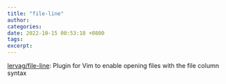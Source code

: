 ```yaml
---
title: "file-line"
author: 
categories: 
date: 2022-10-15 00:53:18 +0800
tags: 
excerpt: 
---
```





[lervag/file-line](https://github.com/lervag/file-line): Plugin for Vim to enable opening files with the file column syntax








